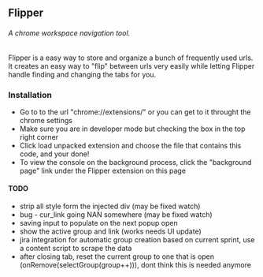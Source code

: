 ## Flipper
###### A chrome workspace navigation tool.

Flipper is a easy way to store and organize a bunch of frequently used urls. It creates an easy way
to "flip" between urls very easily while letting Flipper handle finding and changing the tabs for you.

### Installation
- Go to to the url "chrome://extensions/" or you can get to it throught the chrome settings
- Make sure you are in developer mode but checking the box in the top right corner
- Click load unpacked extension and choose the file that contains this code, and your done!
- To view the console on the background process, click the "background page" link under the Flipper extension on this page

#### TODO
- strip all style form the injected div (may be fixed watch)
- bug - cur_link going NAN somewhere (may be fixed watch)
- saving input to populate on the next popup open
- show the active group and link (works needs UI update)
- jira integration for automatic group creation based on current sprint, use a content script to scrape the data
- after closing tab, reset the current group to one that is open (onRemove(selectGroup(group++))), dont think this is needed anymore